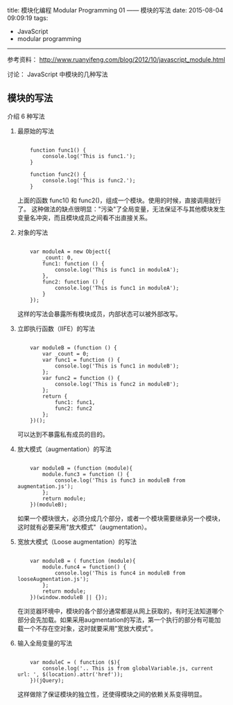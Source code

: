 title: 模块化编程 Modular Programming 01 —— 模块的写法
date: 2015-08-04 09:09:19
tags: 
- JavaScript
- modular programming
---

参考资料： http://www.ruanyifeng.com/blog/2012/10/javascript_module.html

讨论： JavaScript 中模块的几种写法

## 模块的写法

介绍 6 种写法

1. 最原始的写法
    
    ```

        function func1() {
            console.log('This is func1.');
        }
        
        function func2() {
            console.log('This is func2.');
        }
    ```
    上面的函数 func1() 和 func2()，组成一个模块。使用的时候，直接调用就行了。
    这种做法的缺点很明显："污染"了全局变量，无法保证不与其他模块发生变量名冲突，而且模块成员之间看不出直接关系。

2. 对象的写法
    
    ```
    
        var moduleA = new Object({
            _count: 0,
            func1: function () {
                console.log('This is func1 in moduleA');
            },
            func2: function () {
                console.log('This is func1 in moduleA');
            }
        });

    ```
    这样的写法会暴露所有模块成员，内部状态可以被外部改写。

3. 立即执行函数（IIFE）的写法
    ```
    
        var moduleB = (function () {
            var _count = 0;
            var func1 = function () {
                console.log('This is func1 in moduleB');
            };
            var func2 = function () {
                console.log('This is func2 in moduleB');
            };
            return {
                func1: func1,
                func2: func2
            };
        })();

    ```
    可以达到不暴露私有成员的目的。
    
4. 放大模式（augmentation）的写法
    ```
    
        var moduleB = (function (module){
            module.func3 = function () {
                console.log('This is func3 in moduleB from augmentation.js');
            };
            return module;
        })(moduleB);
    ```
    如果一个模块很大，必须分成几个部分，或者一个模块需要继承另一个模块，这时就有必要采用"放大模式"（augmentation）。

5. 宽放大模式（Loose augmentation）的写法
    ```
        
        var moduleB = ( function (module){
            module.func4 = function() {
                console.log('This is func4 in moduleB from looseAugmentation.js');
            };
            return module;
        })(window.moduleB || {});

    ```    
    在浏览器环境中，模块的各个部分通常都是从网上获取的，有时无法知道哪个部分会先加载。如果采用augmentation的写法，第一个执行的部分有可能加载一个不存在空对象，这时就要采用"宽放大模式"。

6. 输入全局变量的写法
    ```
    
        var moduleC = ( function ($){
            console.log('.. This is from globalVariable.js, current url: ', $(location).attr('href'));
        })(jQuery);
    
    ```    
    这样做除了保证模块的独立性，还使得模块之间的依赖关系变得明显。

    